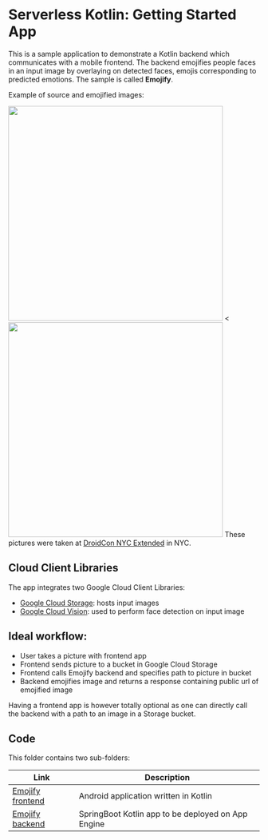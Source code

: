 Serverless Kotlin: Getting Started App
===

This is a sample application to demonstrate a Kotlin backend which communicates with a mobile
frontend. The backend emojifies people faces in an input image by overlaying on detected faces, emojis corresponding to predicted emotions. The sample is called **Emojify**.

Example of source and emojified images:

<image src="screenshots/meetup.jpg" width="430px"/> <<image src="screenshots/emojified-meetup.jpg" width="430px"/>
These pictures were taken at [DroidCon NYC Extended](https://dcnyc-extended-2018.splashthat.com/) in NYC.
            
## Cloud Client Libraries
The app integrates two Google Cloud Client Libraries:
* [Google Cloud Storage](https://cloud.google.com/storage): hosts input images
* [Google Cloud Vision](https://cloud.google.com/vision): used to perform face detection on input image

## Ideal workflow:
* User takes a picture with frontend app
* Frontend sends picture to a bucket in Google Cloud Storage
* Frontend calls Emojify backend and specifies path to picture in bucket
* Backend emojifies image and returns a response containing public url of emojified image

Having a frontend app is however totally optional as one can directly call the backend with a path to an image in a Storage bucket.

## Code
This folder contains two sub-folders:

|Link|Description|
|---|---|
|[Emojify frontend](Frontend/)|Android application written in Kotlin|
|[Emojify backend](Backend/)|SpringBoot Kotlin app to be deployed on App Engine|
